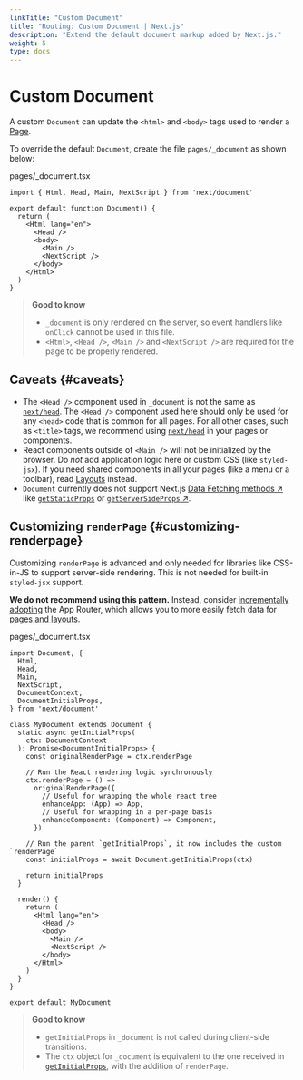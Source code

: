 ```yaml
---
linkTitle: "Custom Document"
title: "Routing: Custom Document | Next.js"
description: "Extend the default document markup added by Next.js."
weight: 5
type: docs
---
```


# Custom Document

A custom `Document` can update the `<html>` and `<body>` tags used to render a [Page](/nextjs/13.5/using-pages-router/building-your-application/routing/pages-and-layouts).

To override the default `Document`, create the file `pages/_document` as shown below:


pages/_document.tsx
```
import { Html, Head, Main, NextScript } from 'next/document'
 
export default function Document() {
  return (
    <Html lang="en">
      <Head />
      <body>
        <Main />
        <NextScript />
      </body>
    </Html>
  )
}
```

> **Good to know**
> - `_document` is only rendered on the server, so event handlers like `onClick` cannot be used in this file.
> - `<Html>`, `<Head />`, `<Main />` and `<NextScript />` are required for the page to be properly rendered.
> 

## Caveats {#caveats}

- The `<Head />` component used in `_document` is not the same as [`next/head`](/nextjs/13.5/using-pages-router/api-reference/components/head). The `<Head />` component used here should only be used for any `<head>` code that is common for all pages. For all other cases, such as `<title>` tags, we recommend using [`next/head`](/nextjs/13.5/using-pages-router/api-reference/components/head) in your pages or components.
- React components outside of `<Main />` will not be initialized by the browser. Do *not* add application logic here or custom CSS (like `styled-jsx`). If you need shared components in all your pages (like a menu or a toolbar), read [Layouts](/nextjs/13.5/using-pages-router/building-your-application/routing/pages-and-layouts#layout-pattern) instead.
- `Document` currently does not support Next.js [Data Fetching methods ↗](https://nextjs.org/docs/pages/building-your-application/data-fetching.html) like [`getStaticProps`](/nextjs/13.5/using-pages-router/building-your-application/data-fetching/get-static-props) or [`getServerSideProps` ↗](https://nextjs.org/docs/pages/building-your-application/data-fetching/get-server-side-props.html).

## Customizing `renderPage` {#customizing-renderpage}

Customizing `renderPage` is advanced and only needed for libraries like CSS-in-JS to support server-side rendering. This is not needed for built-in `styled-jsx` support.

**We do not recommend using this pattern.** Instead, consider [incrementally adopting](/nextjs/13.5/using-app-router/building-your-application/upgrading/app-router-migration) the App Router, which allows you to more easily fetch data for [pages and layouts](/nextjs/13.5/using-app-router/building-your-application/routing/pages-and-layouts).


pages/_document.tsx
```
import Document, {
  Html,
  Head,
  Main,
  NextScript,
  DocumentContext,
  DocumentInitialProps,
} from 'next/document'
 
class MyDocument extends Document {
  static async getInitialProps(
    ctx: DocumentContext
  ): Promise<DocumentInitialProps> {
    const originalRenderPage = ctx.renderPage
 
    // Run the React rendering logic synchronously
    ctx.renderPage = () =>
      originalRenderPage({
        // Useful for wrapping the whole react tree
        enhanceApp: (App) => App,
        // Useful for wrapping in a per-page basis
        enhanceComponent: (Component) => Component,
      })
 
    // Run the parent `getInitialProps`, it now includes the custom `renderPage`
    const initialProps = await Document.getInitialProps(ctx)
 
    return initialProps
  }
 
  render() {
    return (
      <Html lang="en">
        <Head />
        <body>
          <Main />
          <NextScript />
        </body>
      </Html>
    )
  }
}
 
export default MyDocument
```

> **Good to know**
> - `getInitialProps` in `_document` is not called during client-side transitions.
> - The `ctx` object for `_document` is equivalent to the one received in [`getInitialProps`](/nextjs/13.5/using-pages-router/api-reference/functions/get-initial-props#context-object), with the addition of `renderPage`.
> 
